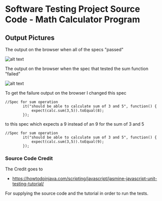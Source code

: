 # Software Testing Project Source Code - Math Calculator Program


## Output Pictures

The output on the browser when all of the specs "passed"

![alt text](http://i67.tinypic.com/11uhjpv.png)

The output on the browser when the spec that tested the sum function "failed"

![alt text](http://i67.tinypic.com/2s9zsds.png)

To get the failure output on the browser I changed this spec

```
//Spec for sum operation
        it("should be able to calculate sum of 3 and 5", function() {
            expect(calc.sum(3,5)).toEqual(8);
        });
```

to this spec which expects a 9 instead of an 9 for the sum of 3 and 5
```
//Spec for sum operation
        it("should be able to calculate sum of 3 and 5", function() {
            expect(calc.sum(3,5)).toEqual(9);
        });
```

### Source Code Credit
The Credit goes to

* https://howtodoinjava.com/scripting/javascript/jasmine-javascript-unit-testing-tutorial/

For supplying the source code and the tutorial in order to run the tests.

